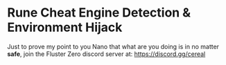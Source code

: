 # Rune Cheat Engine Detection & Environment Hijack
Just to prove my point to you Nano that what are you doing is in no matter **safe**, join the Fluster Zero discord server at: https://discord.gg/cereal
